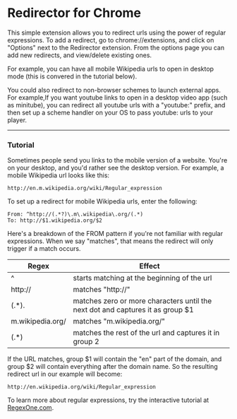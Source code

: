 Redirector for Chrome
=====================

This simple extension allows you to redirect urls using the power of regular
expressions. To add a redirect, go to chrome://extensions, and click on
"Options" next to the Redirector extension. From the options page you can
add new redirects, and view/delete existing ones.

For example, you can have all mobile Wikipedia urls to open in desktop mode
(this is convered in the tutorial below).

You could also redirect to non-browser schemes to launch external apps. For
example,If you want youtube links to open in a desktop video app (such as
minitube), you can redirect all youtube urls with a "youtube:" prefix, and then
set up a scheme handler on your OS to pass youtube: urls to your player.

---

### Tutorial ###

Sometimes people send you links to the mobile version of a website.
You're on your desktop, and you'd rather see the desktop version.
For example, a mobile Wikipedia url looks like this:

    http://en.m.wikipedia.org/wiki/Regular_expression

To set up a redirect for mobile Wikipedia urls, enter the following:

    From: ^http://(.*?)\.m\.wikipedia\.org/(.*)
    To: http://$1.wikipedia.org/$2

Here's a breakdown of the FROM pattern if you're not familiar with regular
expressions. When we say "matches", that means the redirect will only trigger if
a match occurs.

| Regex              | Effect                                       
| -----------------  | ------------------------------------------------------- |
| ^                  | starts matching at the beginning of the url             |
| http://            | matches "http://"                                       |
| (.*)\.             | matches zero or more characters until the next dot and captures it as group $1 |
| m\.wikipedia\.org/ | matches "m.wikipedia.org/"                              |
| (.*)               | matches the rest of the url and captures it in group 2 |

If the URL matches, group $1 will contain the "en" part of the domain, and group
$2 will contain everything after the domain name. So the resulting redirect url
in our example will become:

    http://en.wikipedia.org/wiki/Regular_expression

To learn more about regular expressions, try the interactive tutorial at
[RegexOne.com][1]. 

[1]: http://regexone.com/ "RegexOne"
